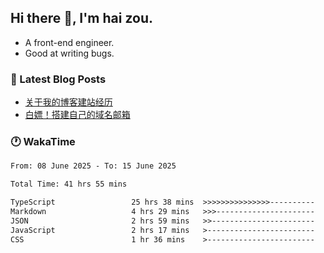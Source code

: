## Hi there 👋, I'm hai zou.

- A front-end engineer.
- Good at writing bugs.

### 📖 Latest Blog Posts
<!-- BLOG-POST-LIST:START -->
- [关于我的博客建站经历](https://www.izou.top/2025/01/blog-site-build/)
- [白嫖！搭建自己的域名邮箱](https://www.izou.top/2025/01/domain-mail/)
<!-- BLOG-POST-LIST:END -->

### 🕐 WakaTime
<!--START_SECTION:waka-->

```txt
From: 08 June 2025 - To: 15 June 2025

Total Time: 41 hrs 55 mins

TypeScript                 25 hrs 38 mins  >>>>>>>>>>>>>>>----------   61.14 %
Markdown                   4 hrs 29 mins   >>>----------------------   10.71 %
JSON                       2 hrs 59 mins   >>-----------------------   07.12 %
JavaScript                 2 hrs 17 mins   >------------------------   05.48 %
CSS                        1 hr 36 mins    >------------------------   03.84 %
```

<!--END_SECTION:waka-->
